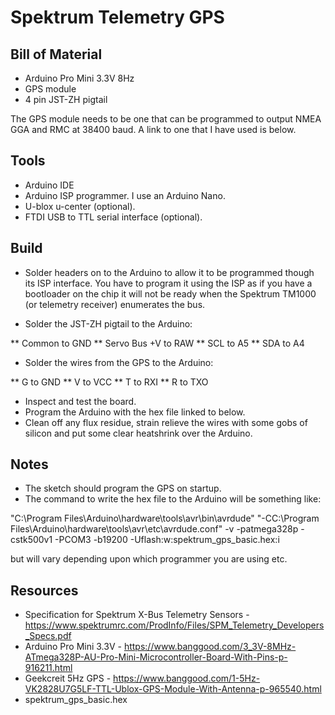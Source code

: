 # Spektrum Telemetry GPS

## Bill of Material

* Arduino Pro Mini 3.3V 8Hz
* GPS module
* 4 pin JST-ZH pigtail

The GPS module needs to be one that can be programmed to output NMEA GGA and RMC at 38400 baud. 
A link to one that I have used is below.

## Tools

* Arduino IDE
* Arduino ISP programmer. I use an Arduino Nano.
* U-blox u-center (optional).
* FTDI USB to TTL serial interface (optional).

## Build

* Solder headers on to the Arduino to allow it to be programmed though its ISP interface.
You have to program it using the ISP as if you have a bootloader on the chip it will not be ready when 
the Spektrum TM1000 (or telemetry receiver) enumerates the bus.

* Solder the JST-ZH pigtail to the Arduino:

** Common to GND
** Servo Bus +V to RAW
** SCL to A5
** SDA to A4

* Solder the wires from the GPS to the Arduino:

** G to GND
** V to VCC
** T to RXI
** R to TXO

* Inspect and test the board.
* Program the Arduino with the hex file linked to below.
* Clean off any flux residue, strain relieve the wires with some gobs of silicon
and put some clear heatshrink over the Arduino.

## Notes

* The sketch should program the GPS on startup.
* The command to write the hex file to the Arduino will be something like:

"C:\Program Files\Arduino\hardware\tools\avr\bin\avrdude" "-CC:\Program Files\Arduino\hardware\tools\avr\etc\avrdude.conf" -v -patmega328p -cstk500v1 -PCOM3 -b19200 -Uflash:w:spektrum_gps_basic.hex:i

but will vary depending upon which programmer you are using etc.

## Resources

* Specification for Spektrum X-Bus Telemetry Sensors - https://www.spektrumrc.com/ProdInfo/Files/SPM_Telemetry_Developers_Specs.pdf
* Arduino Pro Mini 3.3V - https://www.banggood.com/3_3V-8MHz-ATmega328P-AU-Pro-Mini-Microcontroller-Board-With-Pins-p-916211.html 
* Geekcreit 5Hz GPS - https://www.banggood.com/1-5Hz-VK2828U7G5LF-TTL-Ublox-GPS-Module-With-Antenna-p-965540.html
* spektrum_gps_basic.hex

